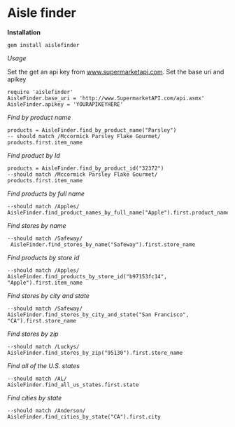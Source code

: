 Aisle finder
===============================

**Installation**

``` 
gem install aislefinder
```

*Usage*

Set the get an api key from www.supermarketapi.com.
Set the base uri and apikey

```
require 'aislefinder'
AisleFinder.base_uri = 'http://www.SupermarketAPI.com/api.asmx'
AisleFinder.apikey = 'YOURAPIKEYHERE'
```

*Find by product name*

``` 
products = AisleFinder.find_by_product_name("Parsley") 
-- should match /Mccormick Parsley Flake Gourmet/
products.first.item_name  
```
 
*Find product by Id*

```
products = AisleFinder.find_by_product_id("32372")
--should match /Mccormick Parsley Flake Gourmet/
products.first.item_name 
```

*Find products by full name*
```
--should match /Apples/  
AisleFinder.find_product_names_by_full_name("Apple").first.product_name
```

*Find stores by name*
```
--should match /Safeway/
 AisleFinder.find_stores_by_name("Safeway").first.store_name 
```

*Find products by store id*
```
--should match /Apples/
AisleFinder.find_products_by_store_id("b97153fc14", "Apple").first.item_name
```

*Find stores by city and state*
```
--should match /Safeway/
AisleFinder.find_stores_by_city_and_state("San Francisco", "CA").first.store_name 
```

*Find stores by zip*
```
--should match /Luckys/
AisleFinder.find_stores_by_zip("95130").first.store_name 
```

*Find all of the U.S. states*
```
--should match /AL/
AisleFinder.find_all_us_states.first.state 
```

*Find cities by state*
```
--should match /Anderson/
AisleFinder.find_cities_by_state("CA").first.city 
```


